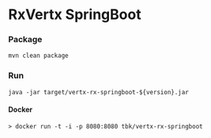 RxVertx SpringBoot
====


### Package
```
mvn clean package
```

### Run
```
java -jar target/vertx-rx-springboot-${version}.jar
```

#### Docker
```
> docker run -t -i -p 8080:8080 tbk/vertx-rx-springboot
```